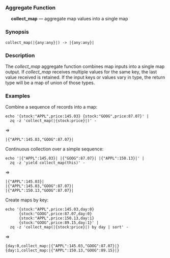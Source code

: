 ### Aggregate Function

&emsp; **collect_map** &mdash; aggregate map values into a single map

### Synopsis
```
collect_map(|{any:any}|) -> |{any:any}|
```

### Description

The _collect_map_ aggregate function combines map inputs into a single map output.
If _collect_map_ receives multiple values for the same key, the last value received is
retained. If the input keys or values vary in type, the return type will be a map
of union of those types.

### Examples

Combine a sequence of records into a map:
```mdtest-command
echo '{stock:"APPL",price:145.03} {stock:"GOOG",price:87.07}' |
  zq -z 'collect_map(|{stock:price}|)' -
```
=>
```mdtest-output
|{"APPL":145.03,"GOOG":87.07}|
```

Continuous collection over a simple sequence:
```mdtest-command
echo '|{"APPL":145.03}| |{"GOOG":87.07}| |{"APPL":150.13}|' |
  zq -z 'yield collect_map(this)' -
```
=>
```mdtest-output
|{"APPL":145.03}|
|{"APPL":145.03,"GOOG":87.07}|
|{"APPL":150.13,"GOOG":87.07}|
```

Create maps by key:
```mdtest-command
echo '{stock:"APPL",price:145.03,day:0}
      {stock:"GOOG",price:87.07,day:0}
      {stock:"APPL",price:150.13,day:1}
      {stock:"GOOG",price:89.15,day:1}' |
  zq -z 'collect_map(|{stock:price}|) by day | sort' -
```
=>
```mdtest-output
{day:0,collect_map:|{"APPL":145.03,"GOOG":87.07}|}
{day:1,collect_map:|{"APPL":150.13,"GOOG":89.15}|}
```
